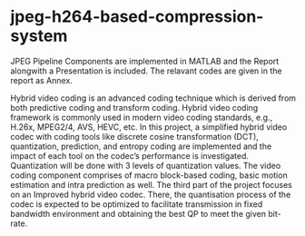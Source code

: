 # jpeg-h264-based-compression-system
JPEG Pipeline Components are implemented in MATLAB and the Report alongwith a Presentation is included. The relavant codes are given in the report as Annex.

Hybrid video coding is an advanced coding technique which is derived from both predictive coding and  transform coding. Hybrid video coding framework is commonly used in modern video coding  standards, e.g., H.26x, MPEG2/4, AVS, HEVC, etc. In this project, a simplified hybrid video codec  with coding tools like discrete cosine transformation (DCT), quantization, prediction, and entropy  coding are implemented and the impact of each tool on the codec’s performance is investigated. Quantization will be done with 3 levels of quantization values. The video coding component comprises  of macro block-based coding, basic motion estimation and intra prediction as well. The third part of the  project focuses on an Improved hybrid video codec. There, the quantisation process of the codec is  expected to be optimized to facilitate transmission in fixed bandwidth environment and obtaining the  best QP to meet the given bit-rate. 
